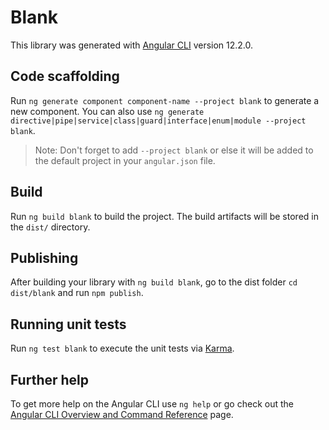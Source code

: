 # Blank

This library was generated with [Angular CLI](https://github.com/angular/angular-cli) version 12.2.0.

## Code scaffolding

Run `ng generate component component-name --project blank` to generate a new component. You can also use `ng generate directive|pipe|service|class|guard|interface|enum|module --project blank`.
> Note: Don't forget to add `--project blank` or else it will be added to the default project in your `angular.json` file. 

## Build

Run `ng build blank` to build the project. The build artifacts will be stored in the `dist/` directory.

## Publishing

After building your library with `ng build blank`, go to the dist folder `cd dist/blank` and run `npm publish`.

## Running unit tests

Run `ng test blank` to execute the unit tests via [Karma](https://karma-runner.github.io).

## Further help

To get more help on the Angular CLI use `ng help` or go check out the [Angular CLI Overview and Command Reference](https://angular.io/cli) page.
